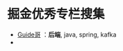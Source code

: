 # 掘金优秀专栏搜集
- <a href="https://juejin.im/user/59fbb2daf265da4319559f3a/posts">Guide哥</a> ：**后端**, java, spring, kafka
- 
